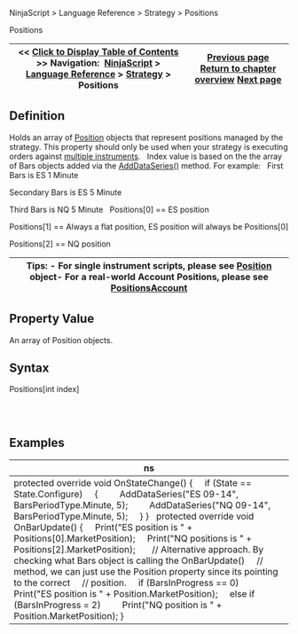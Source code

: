﻿
NinjaScript > Language Reference > Strategy > Positions

Positions

| << [Click to Display Table of Contents](positions.md) >> **Navigation:**     [NinjaScript](ninjascript-1.md) > [Language Reference](language_reference_wip-1.md) > [Strategy](strategy-1.md) > Positions | [Previous page](positionaccount_quantity-1.md) [Return to chapter overview](strategy-1.md) [Next page](positionsaccount-1.md) |
| --- | --- |
## Definition
Holds an array of [Position](position-1.md) objects that represent positions managed by the strategy. This property should only be used when your strategy is executing orders against [multiple instruments](multi-time_frame__instruments-1.md).
 
Index value is based on the the array of Bars objects added via the [AddDataSeries()](adddataseries-1.md) method. For example:
 
First Bars is ES 1 Minute   

Secondary Bars is ES 5 Minute   

Third Bars is NQ 5 Minute
 
Positions[0] == ES position  

Positions[1] == Always a flat position, ES position will always be Positions[0]  

Positions[2] == NQ position

| Tips: - For single instrument scripts, please see [Position](position-1.md) object- For a real-world Account Positions, please see [PositionsAccount](positions_account-1.md) |
| --- |

## Property Value
An array of Position objects.
 
## Syntax
Positions[int index]
## 
 
## Examples

| ns |
| --- |
| protected override void OnStateChange() {      if (State == State.Configure)      {          AddDataSeries("ES 09-14", BarsPeriodType.Minute, 5);          AddDataSeries("NQ 09-14", BarsPeriodType.Minute, 5);      } }   protected override void OnBarUpdate() {      Print("ES position is " + Positions[0].MarketPosition);      Print("NQ positions is " + Positions[2].MarketPosition);        // Alternative approach. By checking what Bars object is calling the OnBarUpdate()      // method, we can just use the Position property since its pointing to the correct      // position.      if (BarsInProgress == 0)          Print("ES position is " + Position.MarketPosition);      else if (BarsInProgress = 2)          Print("NQ position is " + Position.MarketPosition); } |
